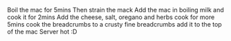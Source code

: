 Boil the mac for 5mins
Then strain the mack
Add the mac in boiling milk and cook it for 2mins
Add the cheese, salt, oregano and herbs
cook for more 5mins 
cook the breadcrumbs to a crusty fine breadcrumbs
add it to the top of the mac 
Server hot :D